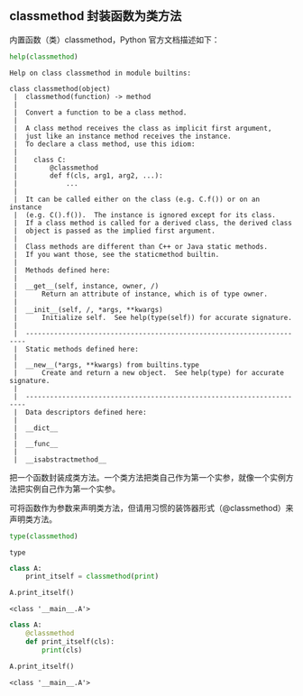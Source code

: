 ## classmethod 封装函数为类方法

内置函数（类）classmethod，Python 官方文档描述如下：


```python
help(classmethod)
```

    Help on class classmethod in module builtins:
    
    class classmethod(object)
     |  classmethod(function) -> method
     |  
     |  Convert a function to be a class method.
     |  
     |  A class method receives the class as implicit first argument,
     |  just like an instance method receives the instance.
     |  To declare a class method, use this idiom:
     |  
     |    class C:
     |        @classmethod
     |        def f(cls, arg1, arg2, ...):
     |            ...
     |  
     |  It can be called either on the class (e.g. C.f()) or on an instance
     |  (e.g. C().f()).  The instance is ignored except for its class.
     |  If a class method is called for a derived class, the derived class
     |  object is passed as the implied first argument.
     |  
     |  Class methods are different than C++ or Java static methods.
     |  If you want those, see the staticmethod builtin.
     |  
     |  Methods defined here:
     |  
     |  __get__(self, instance, owner, /)
     |      Return an attribute of instance, which is of type owner.
     |  
     |  __init__(self, /, *args, **kwargs)
     |      Initialize self.  See help(type(self)) for accurate signature.
     |  
     |  ----------------------------------------------------------------------
     |  Static methods defined here:
     |  
     |  __new__(*args, **kwargs) from builtins.type
     |      Create and return a new object.  See help(type) for accurate signature.
     |  
     |  ----------------------------------------------------------------------
     |  Data descriptors defined here:
     |  
     |  __dict__
     |  
     |  __func__
     |  
     |  __isabstractmethod__
    
    

把一个函数封装成类方法。一个类方法把类自己作为第一个实参，就像一个实例方法把实例自己作为第一个实参。

可将函数作为参数来声明类方法，但请用习惯的装饰器形式（@classmethod）来声明类方法。


```python
type(classmethod)
```




    type




```python
class A:
    print_itself = classmethod(print)

A.print_itself()
```

    <class '__main__.A'>
    


```python
class A:
    @classmethod
    def print_itself(cls):
        print(cls)

A.print_itself()
```

    <class '__main__.A'>
    

